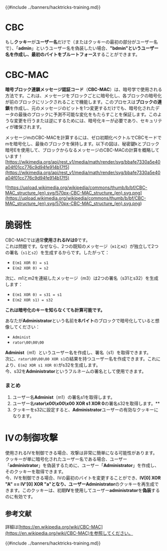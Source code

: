 {{#include ../banners/hacktricks-training.md}}

# CBC

もし**クッキー**が**ユーザー名**だけで（またはクッキーの最初の部分がユーザー名で）、「**admin**」というユーザー名を偽装したい場合、**"bdmin"**というユーザー名を作成し、**最初のバイト**を**ブルートフォース**することができます。

# CBC-MAC

**暗号ブロック連鎖メッセージ認証コード**（**CBC-MAC**）は、暗号学で使用される方法です。これは、メッセージをブロックごとに暗号化し、各ブロックの暗号化が前のブロックにリンクされることで機能します。このプロセスは**ブロックの連鎖**を作成し、元のメッセージのビットを1つ変更するだけでも、暗号化されたデータの最後のブロックに予測不可能な変化をもたらすことを保証します。このような変更を行うまたは逆にするためには、暗号化キーが必要であり、セキュリティが確保されます。

メッセージmのCBC-MACを計算するには、ゼロ初期化ベクトルでCBCモードでmを暗号化し、最後のブロックを保持します。以下の図は、秘密鍵kとブロック暗号Eを使用して、ブロックからなるメッセージのCBC-MACの計算を概略しています！[https://wikimedia.org/api/rest_v1/media/math/render/svg/bbafe7330a5e40a04f01cc776c9d94fe914b17f5](https://wikimedia.org/api/rest_v1/media/math/render/svg/bbafe7330a5e40a04f01cc776c9d94fe914b17f5) 

![https://upload.wikimedia.org/wikipedia/commons/thumb/b/bf/CBC-MAC_structure_(en).svg/570px-CBC-MAC_structure_(en).svg.png](<https://upload.wikimedia.org/wikipedia/commons/thumb/b/bf/CBC-MAC_structure_(en).svg/570px-CBC-MAC_structure_(en).svg.png>)

# 脆弱性

CBC-MACでは通常**使用されるIVは0**です。\
これは問題です。なぜなら、2つの既知のメッセージ（`m1`と`m2`）が独立して2つの署名（`s1`と`s2`）を生成するからです。したがって：

- `E(m1 XOR 0) = s1`
- `E(m2 XOR 0) = s2`

次に、m1とm2を連結したメッセージ（m3）は2つの署名（s31とs32）を生成します：

- `E(m1 XOR 0) = s31 = s1`
- `E(m2 XOR s1) = s32`

**これは暗号化のキーを知らなくても計算可能です。**

あなたが**Administrator**という名前を**8バイト**のブロックで暗号化していると想像してください：

- `Administ`
- `rator\00\00\00`

**Administ**（m1）というユーザー名を作成し、署名（s1）を取得できます。\
次に、`rator\00\00\00 XOR s1`の結果を持つユーザー名を作成できます。これにより、`E(m2 XOR s1 XOR 0)`がs32を生成します。\
今、s32を**Administrator**というフルネームの署名として使用できます。

### まとめ

1. ユーザー名**Administ**（m1）の署名s1を取得します。
2. ユーザー名**rator\x00\x00\x00 XOR s1 XOR 0**の署名s32を取得します。**
3. クッキーをs32に設定すると、**Administrator**ユーザーの有効なクッキーになります。

# IVの制御攻撃

使用されるIVを制御できる場合、攻撃は非常に簡単になる可能性があります。\
クッキーが単に暗号化されたユーザー名である場合、ユーザー「**administrator**」を偽装するために、ユーザー「**Administrator**」を作成し、そのクッキーを取得できます。\
今、IVを制御できる場合、IVの最初のバイトを変更することができ、**IV\[0] XOR "A" == IV'\[0] XOR "a"**となり、ユーザー**Administrator**のクッキーを再生成できます。このクッキーは、初期**IV**を使用してユーザー**administrator**を**偽装**するのに有効です。

## 参考文献

詳細は[https://en.wikipedia.org/wiki/CBC-MAC](https://en.wikipedia.org/wiki/CBC-MAC)を参照してください。

{{#include ../banners/hacktricks-training.md}}
